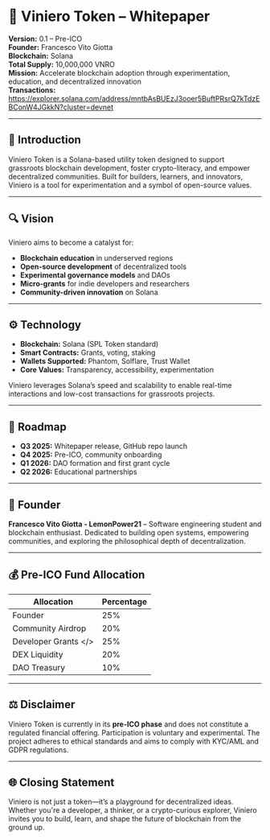 # 🧬 Viniero Token – Whitepaper

**Version:** 0.1 – Pre-ICO  
**Founder:** Francesco Vito Giotta  
**Blockchain:** Solana  
**Total Supply:** 10,000,000 VNRO  
**Mission:** Accelerate blockchain adoption through experimentation, education, and decentralized innovation <br>
**Transactions:** https://explorer.solana.com/address/mntbAsBUEzJ3ooer5BuftPRsrQ7kTdzEBConW4JGkkN?cluster=devnet

---

## 🚀 Introduction

Viniero Token is a Solana-based utility token designed to support grassroots blockchain development, foster crypto-literacy, and empower decentralized communities. Built for builders, learners, and innovators, Viniero is a tool for experimentation and a symbol of open-source values.

---

## 🔍 Vision

Viniero aims to become a catalyst for:
- **Blockchain education** in underserved regions  
- **Open-source development** of decentralized tools  
- **Experimental governance models** and DAOs  
- **Micro-grants** for indie developers and researchers  
- **Community-driven innovation** on Solana

---

## ⚙️ Technology

- **Blockchain:** Solana (SPL Token standard)  
- **Smart Contracts:** Grants, voting, staking  
- **Wallets Supported:** Phantom, Solflare, Trust Wallet  
- **Core Values:** Transparency, accessibility, experimentation

Viniero leverages Solana’s speed and scalability to enable real-time interactions and low-cost transactions for grassroots projects.

---

## 📅 Roadmap

- **Q3 2025:** Whitepaper release, GitHub repo launch  
- **Q4 2025:** Pre-ICO, community onboarding  
- **Q1 2026:** DAO formation and first grant cycle  
- **Q2 2026:** Educational partnerships

---

## 👤 Founder

**Francesco Vito Giotta - LemonPower21** – Software engineering student and blockchain enthusiast. Dedicated to building open systems, empowering communities, and exploring the philosophical depth of decentralization.

---

## 💰 Pre-ICO Fund Allocation

| Allocation            | Percentage |
|-----------------------|------------|
| Founder               | 25%        |
| Community Airdrop     | 20%        |
| Developer Grants </>  | 25%        |
| DEX Liquidity         | 20%        |
| DAO Treasury          | 10%        |

---

## ⚖️ Disclaimer

Viniero Token is currently in its **pre-ICO phase** and does not constitute a regulated financial offering. Participation is voluntary and experimental. The project adheres to ethical standards and aims to comply with KYC/AML and GDPR regulations.

---

## 🌐 Closing Statement

Viniero is not just a token—it’s a playground for decentralized ideas. Whether you're a developer, a thinker, or a crypto-curious explorer, Viniero invites you to build, learn, and shape the future of blockchain from the ground up.


